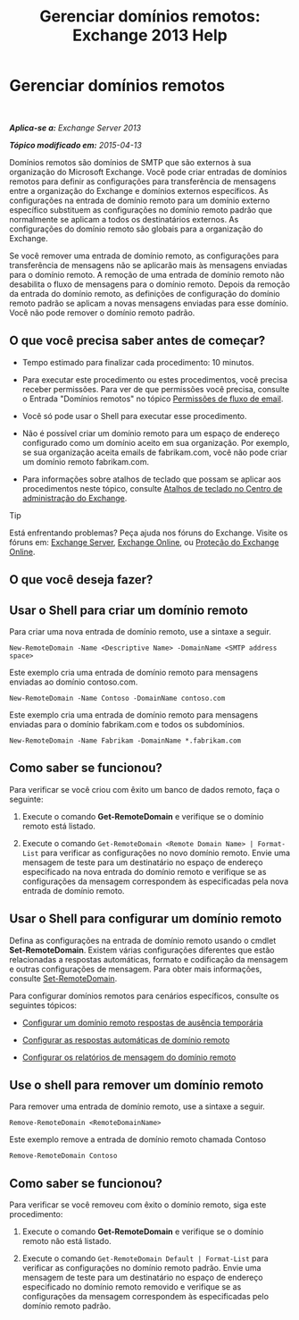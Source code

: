 ﻿---
title: 'Gerenciar domínios remotos: Exchange 2013 Help'
TOCTitle: Gerenciar domínios remotos
ms:assetid: 41a86907-bd9e-40d0-94d3-6deb95a0bffa
ms:mtpsurl: https://technet.microsoft.com/pt-br/library/Aa997639(v=EXCHG.150)
ms:contentKeyID: 52058409
ms.date: 05/22/2018
mtps_version: v=EXCHG.150
f1_keywords:
- Microsoft.Exchange.Management.SnapIn.Esm.OrganizationConfiguration.NewRemoteDomainWizardForm.NewRemoteDomainWizardPage
ms.translationtype: MT
---

# Gerenciar domínios remotos

 

_**Aplica-se a:** Exchange Server 2013_

_**Tópico modificado em:** 2015-04-13_

Domínios remotos são domínios de SMTP que são externos à sua organização do Microsoft Exchange. Você pode criar entradas de domínios remotos para definir as configurações para transferência de mensagens entre a organização do Exchange e domínios externos específicos. As configurações na entrada de domínio remoto para um domínio externo específico substituem as configurações no domínio remoto padrão que normalmente se aplicam a todos os destinatários externos. As configurações do domínio remoto são globais para a organização do Exchange.

Se você remover uma entrada de domínio remoto, as configurações para transferência de mensagens não se aplicarão mais às mensagens enviadas para o domínio remoto. A remoção de uma entrada de domínio remoto não desabilita o fluxo de mensagens para o domínio remoto. Depois da remoção da entrada do domínio remoto, as definições de configuração do domínio remoto padrão se aplicam a novas mensagens enviadas para esse domínio. Você não pode remover o domínio remoto padrão.

## O que você precisa saber antes de começar?

  - Tempo estimado para finalizar cada procedimento: 10 minutos.

  - Para executar este procedimento ou estes procedimentos, você precisa receber permissões. Para ver de que permissões você precisa, consulte o Entrada "Domínios remotos" no tópico [Permissões de fluxo de email](mail-flow-permissions-exchange-2013-help.md).

  - Você só pode usar o Shell para executar esse procedimento.

  - Não é possível criar um domínio remoto para um espaço de endereço configurado como um domínio aceito em sua organização. Por exemplo, se sua organização aceita emails de fabrikam.com, você não pode criar um domínio remoto fabrikam.com.

  - Para informações sobre atalhos de teclado que possam se aplicar aos procedimentos neste tópico, consulte [Atalhos de teclado no Centro de administração do Exchange](keyboard-shortcuts-in-the-exchange-admin-center-exchange-online-protection-help.md).


> [!TIP]
> Está enfrentando problemas? Peça ajuda nos fóruns do Exchange. Visite os fóruns em: <A href="https://go.microsoft.com/fwlink/p/?linkid=60612">Exchange Server</A>, <A href="https://go.microsoft.com/fwlink/p/?linkid=267542">Exchange Online</A>, ou <A href="https://go.microsoft.com/fwlink/p/?linkid=285351">Proteção do Exchange Online</A>.



## O que você deseja fazer?

## Usar o Shell para criar um domínio remoto

Para criar uma nova entrada de domínio remoto, use a sintaxe a seguir.

    New-RemoteDomain -Name <Descriptive Name> -DomainName <SMTP address space>

Este exemplo cria uma entrada de domínio remoto para mensagens enviadas ao domínio contoso.com.

    New-RemoteDomain -Name Contoso -DomainName contoso.com

Este exemplo cria uma entrada de domínio remoto para mensagens enviadas para o domínio fabrikam.com e todos os subdomínios.

    New-RemoteDomain -Name Fabrikam -DomainName *.fabrikam.com

## Como saber se funcionou?

Para verificar se você criou com êxito um banco de dados remoto, faça o seguinte:

1.  Execute o comando **Get-RemoteDomain** e verifique se o domínio remoto está listado.

2.  Execute o comando `Get-RemoteDomain <Remote Domain Name> | Format-List` para verificar as configurações no novo domínio remoto. Envie uma mensagem de teste para um destinatário no espaço de endereço especificado na nova entrada do domínio remoto e verifique se as configurações da mensagem correspondem às especificadas pela nova entrada de domínio remoto.

## Usar o Shell para configurar um domínio remoto

Defina as configurações na entrada de domínio remoto usando o cmdlet **Set-RemoteDomain**. Existem várias configurações diferentes que estão relacionadas a respostas automáticas, formato e codificação da mensagem e outras configurações de mensagem. Para obter mais informações, consulte [Set-RemoteDomain](https://technet.microsoft.com/pt-br/library/aa997857\(v=exchg.150\)).

Para configurar domínios remotos para cenários específicos, consulte os seguintes tópicos:

  - [Configurar um domínio remoto respostas de ausência temporária](configure-remote-domain-out-of-office-replies-exchange-2013-help.md)

  - [Configurar as respostas automáticas de domínio remoto](configure-remote-domain-automatic-replies-exchange-2013-help.md)

  - [Configurar os relatórios de mensagem do domínio remoto](configure-remote-domain-message-reporting-exchange-2013-help.md)

## Use o shell para remover um domínio remoto

Para remover uma entrada de domínio remoto, use a sintaxe a seguir.

    Remove-RemoteDomain <RemoteDomainName>

Este exemplo remove a entrada de domínio remoto chamada Contoso

    Remove-RemoteDomain Contoso

## Como saber se funcionou?

Para verificar se você removeu com êxito o domínio remoto, siga este procedimento:

1.  Execute o comando **Get-RemoteDomain** e verifique se o domínio remoto não está listado.

2.  Execute o comando `Get-RemoteDomain Default | Format-List` para verificar as configurações no domínio remoto padrão. Envie uma mensagem de teste para um destinatário no espaço de endereço especificado no domínio remoto removido e verifique se as configurações da mensagem correspondem às especificadas pelo domínio remoto padrão.

